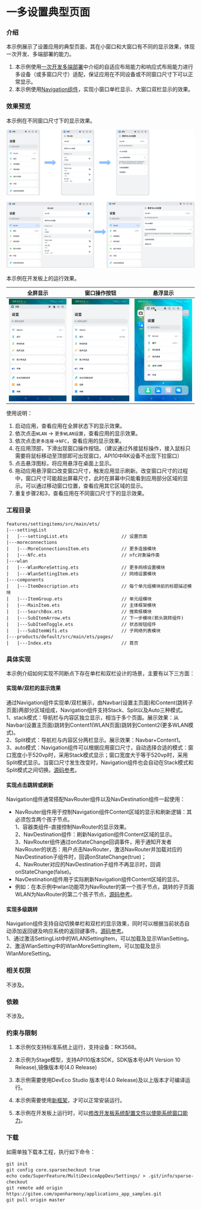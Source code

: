 # 一多设置典型页面

### 介绍

本示例展示了设置应用的典型页面，其在小窗口和大窗口有不同的显示效果，体现一次开发、多端部署的能力。  

1. 本示例使用[一次开发多端部署](https://gitee.com/openharmony/docs/tree/master/zh-cn/application-dev/key-features/multi-device-app-dev)中介绍的自适应布局能力和响应式布局能力进行多设备（或多窗口尺寸）适配，保证应用在不同设备或不同窗口尺寸下可以正常显示。
2. 本示例使用[Navigation组件](https://gitee.com/openharmony/docs/blob/master/zh-cn/application-dev/reference/apis-arkui/arkui-ts/ts-basic-components-navigation.md)，实现小窗口单栏显示、大窗口双栏显示的效果。

### 效果预览

本示例在不同窗口尺寸下的显示效果。

![](screenshots/devices/img4.png)

本示例在开发板上的运行效果。

| 全屏显示                           | 窗口操作按钮                       | 悬浮显示                           |
| ---------------------------------- | ---------------------------------- | ---------------------------------- |
| ![](screenshots/devices/img1.jpeg) | ![](screenshots/devices/img2.jpeg) | ![](screenshots/devices/img3.jpeg) |


使用说明：

1. 启动应用，查看应用在全屏状态下的显示效果。
2. 依次点击`WLAN` -> `更多WLAN设置`，查看应用的显示效果。
3. 依次点击`更多连接`->`NFC`，查看应用的显示效果。
4. 在应用顶部，下滑出现窗口操作按钮。（建议通过外接鼠标操作，接入鼠标只需要将鼠标移动至顶部即可出现窗口，API10中RK设备不出现下拉窗口）                                  
5. 点击悬浮图标，将应用悬浮在桌面上显示。
6. 拖动应用悬浮窗口改变窗口尺寸，触发应用显示刷新。改变窗口尺寸的过程中，窗口尺寸可能超出屏幕尺寸，此时在屏幕中只能看到应用部分区域的显示。可以通过移动窗口位置，查看应用其它区域的显示。
7. 重复步骤2和3，查看应用在不同窗口尺寸下的显示效果。

### 工程目录
```
features/settingitems/src/main/ets/
|---settingList
|   |---settingList.ets                    // 设置页面
|---moreconnections                                  
|   |---MoreConnectionsItem.ets            // 更多连接模块
|   |---Nfc.ets                            // nfc对象操作类
|---wlan                                    
|   |---WlanMoreSetting.ets                // 更多网络设置模块
|   |---WlanSettingItem.ets                // 网络设置模块
|---components                                    
|   |---ItemDescription.ets                // 每个单元组模块前的标题描述模块
|   |---ItemGroup.ets                      // 单元组模块
|   |---MainItem.ets                       // 主体框架模块
|   |---SearchBox.ets                      // 搜索框模块
|   |---SubItemArrow.ets                   // 下一步模块(箭头跳转组件)
|   |---SubItemToggle.ets                  // 状态按钮组件
|   |---SubItemWifi.ets                    // 子网络列表模块   
|---products/default/src/main/ets/pages/
|   |---Index.ets                          // 首页                                               
```

### 具体实现
本示例介绍如何实现不同断点下存在单栏和双栏设计的场景，主要有以下三方面：
#### 实现单/双栏的显示效果
通过Navigation组件实现单/双栏展示，由Navbar(设置主页面)和Content(跳转子页面)两部分区域组成，Navigation组件支持Stack、Split以及Auto三种模式。    
1、stack模式：导航栏与内容区独立显示，相当于多个页面。展示效果：从Navbar(设置主页面)跳转到Content1(WLAN页面)跳转到Content2(更多WLAN模式)。  
2、Split模式：导航栏与内容区分两栏显示。展示效果：Navbar+Content1。  
3、auto模式：Navigation组件可以根据应用窗口尺寸，自动选择合适的模式：窗口宽度小于520vp时，采用Stack模式显示；窗口宽度大于等于520vp时，采用Split模式显示。当窗口尺寸发生改变时，Navigation组件也会自动在Stack模式和Split模式之间切换。[源码参考](products/default/src/main/ets/pages/Index.ets )。

#### 实现点击跳转或刷新
Navigation组件通常搭配NavRouter组件以及NavDestination组件一起使用：
* NavRouter组件用于控制Navigation组件Content区域的显示和刷新逻辑：其必须包含两个孩子节点。  
1、容器类组件-直接控制NavRouter的显示效果。  
2、NavDestination组件：刷新Navigation组件Content区域的显示。  
3、NavRouter组件通过onStateChange回调事件，用于通知开发者NavRouter的状态：用户点击NavRouter，激活NavRouter并加载对应的NavDestination子组件时，回调onStateChange(true)；  
4、NavRouter对应的NavDestination子组件不再显示时，回调onStateChange(false)。
* NavDestination组件用于实际刷新Navigation组件Content区域的显示。
* 例如：在本示例中wlan功能项为NavRouter的第一个孩子节点，跳转的子页面WLAN为NavRouter的第二个孩子节点，[源码参考](features/settingitems/src/main/ets/wlan/WlanSettingItem.ets )。
#### 实现多级跳转
Navigation组件支持自动切换单栏和双栏的显示效果，同时可以根据当前状态自动添加返回键及响应系统的返回键事件。[源码参考](features/settingitems/src/main/ets/wlan/WlanMoreSetting.ets )。  
1、通过激活SettingList中的WLANSettingItem，可以加载及显示WlanSetting。  
2、激活WlanSetting中的WlanMoreSettingItem，可以加载及显示WlanMoreSetting。

### 相关权限

不涉及。

### 依赖

不涉及。

### 约束与限制

1. 本示例仅支持标准系统上运行，支持设备：RK3568。

2. 本示例为Stage模型，支持API10版本SDK，SDK版本号(API Version 10 Release),镜像版本号(4.0 Release)

3. 本示例需要使用DevEco Studio 版本号(4.0 Release)及以上版本才可编译运行。

4. 本示例需要使用[新框架](https://gitee.com/yan-shuifeng/arkui_docs/blob/master/%E6%96%B0%E6%A1%86%E6%9E%B6%E5%88%87%E6%8D%A2/acenewpipe.md)，才可以正常安装运行。

5. 本示例在开发板上运行时，可以[修改开发板系统配置文件以使能系统窗口能力](https://gitee.com/openharmony/docs/blob/master/zh-cn/application-dev/key-features/multi-device-app-dev/faq.md#%E5%A6%82%E4%BD%95%E5%BC%80%E5%90%AF%E8%87%AA%E7%94%B1%E7%AA%97%E5%8F%A3)。

### 下载

如需单独下载本工程，执行如下命令：
```
git init
git config core.sparsecheckout true
echo code/SuperFeature/MultiDeviceAppDev/Settings/ > .git/info/sparse-checkout
git remote add origin https://gitee.com/openharmony/applications_app_samples.git
git pull origin master
```